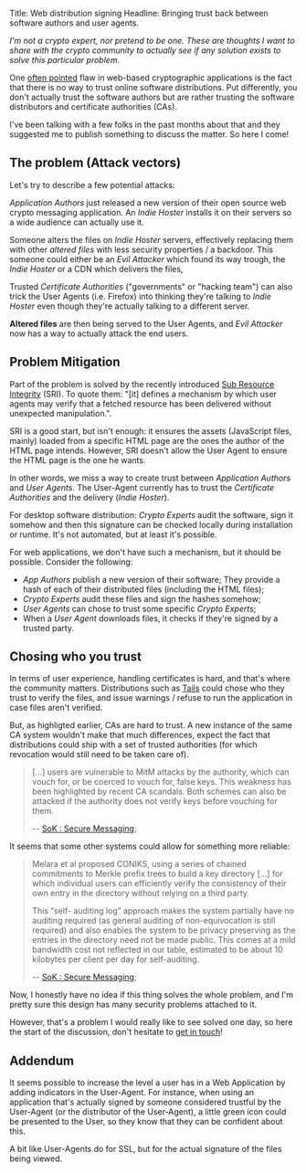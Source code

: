 Title: Web distribution signing
Headline: Bringing trust back between software authors and user agents.

*I'm not a crypto expert, nor pretend to be one. These are thoughts I
want to share with the crypto community to actually see if any solution
exists to solve this particular problem.*

One [often pointed](http://www.tonyarcieri.com/whats-wrong-with-webcrypto) flaw in
web-based cryptographic applications is the fact that there is no way to
trust online software distributions. Put differently, you don't actually
trust the software authors but are rather trusting the software
distributors and certificate authorities (CAs).

I've been talking with a few folks in the past months about that and
they suggested me to publish something to discuss the matter. So here I
come!

## The problem (Attack vectors)

Let's try to describe a few potential attacks:

*Application Authors* just released a new version of their open source
web crypto messaging application. An *Indie Hoster* installs it on their
servers so a wide audience can actually use it.

Someone alters the files on *Indie Hoster* servers, effectively
replacing them with other *altered files* with less security properties
/ a backdoor. This someone could either be an *Evil Attacker* which
found its way trough, the *Indie Hoster* or a CDN which delivers the
files,

Trusted *Certificate Authorities* ("governments" or "hacking team") can
also trick the User Agents (i.e. Firefox) into thinking they're talking
to *Indie Hoster* even though they're actually talking to a different
server.

**Altered files** are then being served to the User Agents, and *Evil
Attacker* now has a way to actually attack the end users.

## Problem Mitigation

Part of the problem is solved by the recently introduced [Sub Resource
Integrity](https://w3c.github.io/webappsec/specs/subresourceintegrity/)
(SRI). To quote them: "\[it\] defines a mechanism by which user agents
may verify that a fetched resource has been delivered without unexpected
manipulation.".

SRI is a good start, but isn't enough: it ensures the assets (JavaScript
files, mainly) loaded from a specific HTML page are the ones the author
of the HTML page intends. However, SRI doesn't allow the User Agent to
ensure the HTML page is the one he wants.

In other words, we miss a way to create trust between *Application
Authors* and *User Agents*. The User-Agent currently has to trust the
*Certificate Authorities* and the delivery (*Indie Hoster*).

For desktop software distribution: *Crypto Experts* audit the software,
sign it somehow and then this signature can be checked locally during
installation or runtime. It's not automated, but at least it's possible.

For web applications, we don't have such a mechanism, but it should be
possible. Consider the following:

  - *App Authors* publish a new version of their software; They provide
    a hash of each of their distributed files (including the HTML
    files);
  - *Crypto Experts* audit these files and sign the hashes somehow;
  - *User Agents* can chose to trust some specific *Crypto Experts*;
  - When a *User Agent* downloads files, it checks if they're signed by
    a trusted party.

## Chosing who you trust

In terms of user experience, handling certificates is hard, and that's
where the community matters. Distributions such as
[Tails](https://tails.boom.org) could chose who they trust to verify the
files, and issue warnings / refuse to run the application in case files
aren't verified.

But, as highligted earlier, CAs are hard to trust. A new instance of the
same CA system wouldn't make that much differences, expect the fact that
distributions could ship with a set of trusted authorities (for which
revocation would still need to be taken care of).

> \[...\] users are vulnerable to MitM attacks by the authority, which
> can vouch for, or be coerced to vouch for, false keys. This weakness
> has been highlighted by recent CA scandals. Both schemes can also be
> attacked if the authority does not verify keys before vouching for
> them.
> 
> \-- [SoK : Secure
> Messaging](http://cacr.uwaterloo.ca/techreports/2015/cacr2015-02.pdf);

It seems that some other systems could allow for something more
reliable:

> Melara et al proposed CONIKS, using a series of chained commitments to
> Merkle prefix trees to build a key directory \[...\] for which
> individual users can efficiently verify the consistency of their own
> entry in the directory without relying on a third party.
> 
> This “self- auditing log” approach makes the system partially have no
> auditing required (as general auditing of non-equivocation is still
> required) and also enables the system to be privacy preserving as the
> entries in the directory need not be made public. This comes at a mild
> bandwidth cost not reflected in our table, estimated to be about 10
> kilobytes per client per day for self-auditing.
> 
> \-- [SoK : Secure
> Messaging](http://cacr.uwaterloo.ca/techreports/2015/cacr2015-02.pdf);

Now, I honestly have no idea if this thing solves the whole problem, and
I'm pretty sure this design has many security problems attached to it.

However, that's a problem I would really like to see solved one day, so
here the start of the discussion, don't hesitate to [get in
touch](/pages/about.html)\!

## Addendum

It seems possible to increase the level a user has in a Web Application
by adding indicators in the User-Agent. For instance, when using an
application that's actually signed by someone considered trustful by the
User-Agent (or the distributor of the User-Agent), a little green icon
could be presented to the User, so they know that they can be confident
about this.

A bit like User-Agents do for SSL, but for the actual signature of the
files being viewed.
